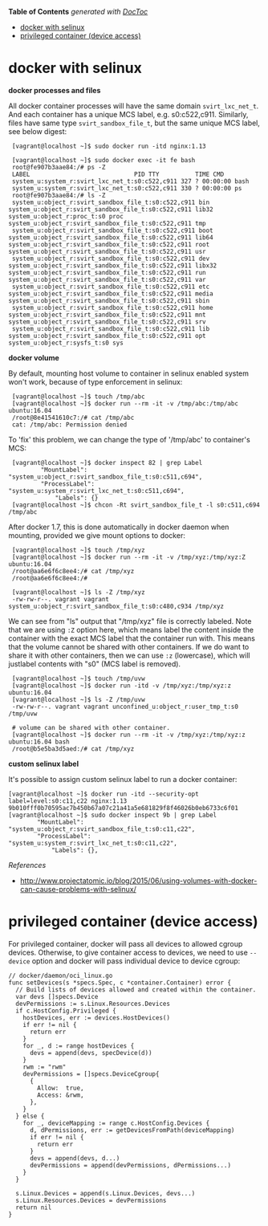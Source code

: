 <!-- START doctoc generated TOC please keep comment here to allow auto update -->
<!-- DON'T EDIT THIS SECTION, INSTEAD RE-RUN doctoc TO UPDATE -->
**Table of Contents**  *generated with [DocToc](https://github.com/thlorenz/doctoc)*

- [docker with selinux](#docker-with-selinux)
- [privileged container (device access)](#privileged-container-device-access)

<!-- END doctoc generated TOC please keep comment here to allow auto update -->

# docker with selinux

**docker processes and files**

All docker container processes will have the same domain `svirt_lxc_net_t`. And each container has a
unique MCS label, e.g. s0:c522,c911. Similarly, files have same type `svirt_sandbox_file_t`, but the
same unique MCS label, see below digest:

     [vagrant@localhost ~]$ sudo docker run -itd nginx:1.13

     [vagrant@localhost ~]$ sudo docker exec -it fe bash
     root@fe907b3aae84:/# ps -Z
     LABEL                             PID TTY          TIME CMD
     system_u:system_r:svirt_lxc_net_t:s0:c522,c911 327 ? 00:00:00 bash
     system_u:system_r:svirt_lxc_net_t:s0:c522,c911 330 ? 00:00:00 ps
     root@fe907b3aae84:/# ls -Z
     system_u:object_r:svirt_sandbox_file_t:s0:c522,c911 bin   system_u:object_r:svirt_sandbox_file_t:s0:c522,c911 lib32                           system_u:object_r:proc_t:s0 proc	system_u:object_r:svirt_sandbox_file_t:s0:c522,c911 tmp
     system_u:object_r:svirt_sandbox_file_t:s0:c522,c911 boot  system_u:object_r:svirt_sandbox_file_t:s0:c522,c911 lib64   system_u:object_r:svirt_sandbox_file_t:s0:c522,c911 root	system_u:object_r:svirt_sandbox_file_t:s0:c522,c911 usr
     system_u:object_r:svirt_sandbox_file_t:s0:c522,c911 dev   system_u:object_r:svirt_sandbox_file_t:s0:c522,c911 libx32  system_u:object_r:svirt_sandbox_file_t:s0:c522,c911 run	system_u:object_r:svirt_sandbox_file_t:s0:c522,c911 var
     system_u:object_r:svirt_sandbox_file_t:s0:c522,c911 etc   system_u:object_r:svirt_sandbox_file_t:s0:c522,c911 media   system_u:object_r:svirt_sandbox_file_t:s0:c522,c911 sbin
     system_u:object_r:svirt_sandbox_file_t:s0:c522,c911 home  system_u:object_r:svirt_sandbox_file_t:s0:c522,c911 mnt     system_u:object_r:svirt_sandbox_file_t:s0:c522,c911 srv
     system_u:object_r:svirt_sandbox_file_t:s0:c522,c911 lib   system_u:object_r:svirt_sandbox_file_t:s0:c522,c911 opt                            system_u:object_r:sysfs_t:s0 sys

**docker volume**

By default, mounting host volume to container in selinux enabled system won't work, because of type
enforcement in selinux:

     [vagrant@localhost ~]$ touch /tmp/abc
     [vagrant@localhost ~]$ docker run --rm -it -v /tmp/abc:/tmp/abc ubuntu:16.04
     /root@8e41541610c7:/# cat /tmp/abc
     cat: /tmp/abc: Permission denied

To 'fix' this problem, we can change the type of '/tmp/abc' to container's MCS:

     [vagrant@localhost ~]$ docker inspect 82 | grep Label
             "MountLabel": "system_u:object_r:svirt_sandbox_file_t:s0:c511,c694",
             "ProcessLabel": "system_u:system_r:svirt_lxc_net_t:s0:c511,c694",
                 "Labels": {}
     [vagrant@localhost ~]$ chcon -Rt svirt_sandbox_file_t -l s0:c511,c694 /tmp/abc

After docker 1.7, this is done automatically in docker daemon when mounting, provided we give mount
options to docker:

     [vagrant@localhost ~]$ touch /tmp/xyz
     [vagrant@localhost ~]$ docker run --rm -it -v /tmp/xyz:/tmp/xyz:Z ubuntu:16.04
     /root@aa6e6f6c8ee4:/# cat /tmp/xyz
     /root@aa6e6f6c8ee4:/#

     [vagrant@localhost ~]$ ls -Z /tmp/xyz
     -rw-rw-r--. vagrant vagrant system_u:object_r:svirt_sandbox_file_t:s0:c480,c934 /tmp/xyz

We can see from "ls" output that "/tmp/xyz" file is correctly labeled. Note that we are using `:Z`
option here, which means label the content inside the container with the exact MCS label that the
container run with. This means that the volume cannot be shared with other containers. If we do want
to share it with other containers, then we can use `:z` (lowercase), which will justlabel contents
with "s0" (MCS label is removed).


     [vagrant@localhost ~]$ touch /tmp/uvw
     [vagrant@localhost ~]$ docker run -itd -v /tmp/xyz:/tmp/xyz:z ubuntu:16.04
     [vagrant@localhost ~]$ ls -Z /tmp/uvw
     -rw-rw-r--. vagrant vagrant unconfined_u:object_r:user_tmp_t:s0 /tmp/uvw

     # volume can be shared with other container.
     [vagrant@localhost ~]$ docker run --rm -it -v /tmp/xyz:/tmp/xyz:z ubuntu:16.04 bash
     /root@b5e5ba3d5aed:/# cat /tmp/xyz

**custom selinux label**

It's possible to assign custom selinux label to run a docker container:

    [vagrant@localhost ~]$ docker run -itd --security-opt label=level:s0:c11,c22 nginx:1.13
    9b010fff0b70595ac7b450b67a07c21a41a5e681829f8f46026b0eb6733c6f01
    [vagrant@localhost ~]$ sudo docker inspect 9b | grep Label
            "MountLabel": "system_u:object_r:svirt_sandbox_file_t:s0:c11,c22",
            "ProcessLabel": "system_u:system_r:svirt_lxc_net_t:s0:c11,c22",
                "Labels": {},

*References*

- http://www.projectatomic.io/blog/2015/06/using-volumes-with-docker-can-cause-problems-with-selinux/

# privileged container (device access)

For privileged container, docker will pass all devices to allowed cgroup devices. Otherwise, to give
container access to devices, we need to use `--device` option and docker will pass individual device
to device cgroup:

    // docker/daemon/oci_linux.go
    func setDevices(s *specs.Spec, c *container.Container) error {
      // Build lists of devices allowed and created within the container.
      var devs []specs.Device
      devPermissions := s.Linux.Resources.Devices
      if c.HostConfig.Privileged {
        hostDevices, err := devices.HostDevices()
        if err != nil {
          return err
        }
        for _, d := range hostDevices {
          devs = append(devs, specDevice(d))
        }
        rwm := "rwm"
        devPermissions = []specs.DeviceCgroup{
          {
            Allow:  true,
            Access: &rwm,
          },
        }
      } else {
        for _, deviceMapping := range c.HostConfig.Devices {
          d, dPermissions, err := getDevicesFromPath(deviceMapping)
          if err != nil {
            return err
          }
          devs = append(devs, d...)
          devPermissions = append(devPermissions, dPermissions...)
        }
      }

      s.Linux.Devices = append(s.Linux.Devices, devs...)
      s.Linux.Resources.Devices = devPermissions
      return nil
    }
